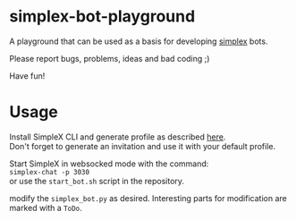 # simplex-bot-playground
A playground that can be used as a basis for developing [simplex](https://simplex.chat/) bots.

Please report bugs, problems, ideas and bad coding ;)

Have fun!


# Usage
Install SimpleX CLI and generate profile as described [here](https://simplex.chat/docs/cli.html).\
Don't forget to generate an invitation and use it with your default profile.

Start SimpleX in websocked mode with the command:\
`simplex-chat -p 3030`\
or use the `start_bot.sh` script in the repository.

modify the `simplex_bot.py` as desired. Interesting parts for modification are marked with a `ToDo`.
